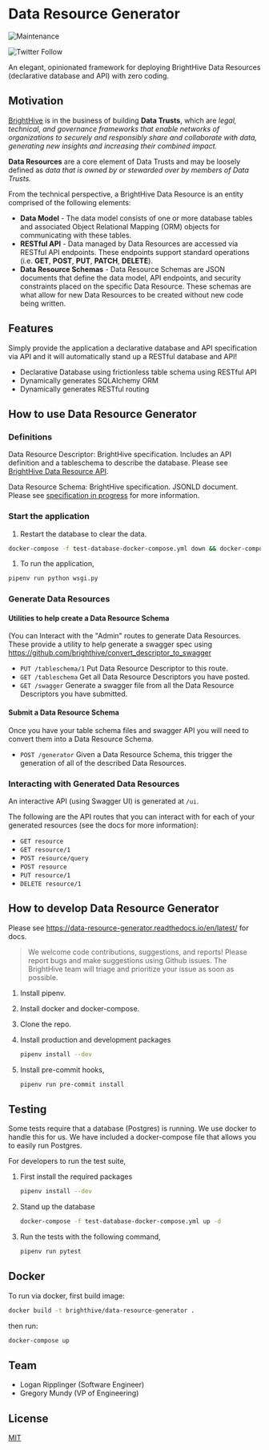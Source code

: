 # Data Resource Generator

![Maintenance](https://img.shields.io/maintenance/yes/2020)

<!-- ![GitHub release (latest SemVer)](https://img.shields.io/github/v/release/brighthive/data-resource) -->
<!-- ![GitHub commits since latest release (by SemVer)](https://img.shields.io/github/commits-since/brighthive/data-resource-api/v1.1.1) -->

<!-- ![GitHub commit activity](https://img.shields.io/github/commit-activity/m/brighthive/data-resource) -->

<!-- ![GitHub Pipenv locked Python version](https://img.shields.io/github/pipenv/locked/python-version/brighthive/data-resource) -->

<!-- ![CircleCI](https://img.shields.io/circleci/build/github/brighthive/data-resource) -->

<!-- ![GitHub](https://img.shields.io/github/license/brighthive/data-resource) -->

<!-- ![Coveralls github](https://img.shields.io/coveralls/github/brighthive/data-resource) -->

![Twitter Follow](https://img.shields.io/twitter/follow/brighthiveio?style=social)

An elegant, opinionated framework for deploying BrightHive Data Resources (declarative database and API) with zero coding.

## Motivation

[BrightHive](https://brighthive.io) is in the business of building **Data Trusts**, which are *legal, technical, and governance frameworks that enable networks of organizations to securely and responsibly share and collaborate with data, generating new insights and increasing their combined impact.*

**Data Resources** are a core element of Data Trusts and may be loosely defined as *data that is owned by or stewarded over by members of Data Trusts.*

From the technical perspective, a BrightHive Data Resource is an entity comprised of the following elements:

- **Data Model** - The data model consists of one or more database tables and associated Object Relational Mapping (ORM) objects for communicating with these tables.
- **RESTful API** - Data managed by Data Resources are accessed via RESTful API endpoints. These endpoints support standard operations (i.e. **GET**, **POST**, **PUT**, **PATCH**, **DELETE**).
- **Data Resource Schemas** - Data Resource Schemas are JSON documents that define the data model, API endpoints, and security constraints placed on the specific Data Resource. These schemas are what allow for new Data Resources to be created without new code being written.

## Features

Simply provide the application a declarative database and API specification via API and it will automatically stand up a RESTful database and API!

- Declarative Database using frictionless table schema using RESTful API
- Dynamically generates SQLAlchemy ORM
- Dynamically generates RESTful routing

<!--
### Supported -- tested
- Generate database from table schema
- Many to many
- Many to one
- Automatic REST API

### Assumed supported -- untested
- one to one ?

### Not supported yet
- many to many self-referential

### Future
- Enable/disable HTTP routes -->

## How to use Data Resource Generator

### Definitions

Data Resource Descriptor: BrightHive specification. Includes an API definition and a tableschema to describe the database. Please see [BrightHive Data Resource API](https://github.com/brighthive/data-resource-api).

Data Resource Schema: BrightHive specification. JSONLD document. Please see [specification in progress](example.com) for more information.

### Start the application

1. Restart the database to clear the data.

```bash
docker-compose -f test-database-docker-compose.yml down && docker-compose -f test-database-docker-compose.yml up -d
```

1. To run the application,

```bash
pipenv run python wsgi.py
```

### Generate Data Resources

#### Utilities to help create a Data Resource Schema

(You can Interact with the "Admin" routes to generate Data Resources. These provide a utility to help generate a swagger spec using https://github.com/brighthive/convert_descriptor_to_swagger

- `PUT /tableschema/1` Put Data Resource Descriptor to this route.
- `GET /tableschema` Get all Data Resource Descriptors you have posted.
- `GET /swagger` Generate a swagger file from all the Data Resource Descriptors you have submitted.

#### Submit a Data Resource Schema

Once you have your table schema files and swagger API you will need to convert them into a Data Resource Schema.

- `POST /generator` Given a Data Resource Schema, this trigger the generation of all of the described Data Resources.

### Interacting with Generated Data Resources

An interactive API (using Swagger UI) is generated at `/ui`.

The following are the API routes that you can interact with for each of your generated resources (see the docs for more information):

- `GET resource`
- `GET resource/1`
- `POST resource/query`
- `POST resource`
- `PUT resource/1`
- `DELETE resource/1`

## How to develop Data Resource Generator

Please see https://data-resource-generator.readthedocs.io/en/latest/ for docs.

> We welcome code contributions, suggestions, and reports! Please report bugs and make suggestions using Github issues. The BrightHive team will triage and prioritize your issue as soon as possible.

1. Install pipenv.
1. Install docker and docker-compose.
1. Clone the repo.
1. Install production and development packages

    ```bash
    pipenv install --dev
    ```

1. Install pre-commit hooks,

    ```bash
    pipenv run pre-commit install
    ```

## Testing

Some tests require that a database (Postgres) is running. We use docker to handle this for us. We have included a docker-compose file that allows you to easily run Postgres.

For developers to run the test suite,

1. First install the required packages

    ```bash
    pipenv install --dev
    ```

1. Stand up the database

    ```bash
    docker-compose -f test-database-docker-compose.yml up -d
    ```
    <!-- docker run --name data_resource_test_database -e POSTGRES_PASSWORD=test_password -e POSTGRES_USER=test_user -e POSTGRES_DATABASE=data_resource_dev -d postgres -->

1. Run the tests with the following command,

    ```bash
    pipenv run pytest
    ```

## Docker

To run via docker, first build image:

```bash
docker build -t brighthive/data-resource-generator .
```

then run:

```bash
docker-compose up
```


## Team

- Logan Ripplinger (Software Engineer)
- Gregory Mundy (VP of Engineering)

## License

[MIT](LICENSE)
